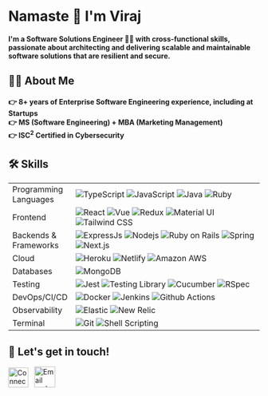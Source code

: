 # Namaste 🙏 I'm Viraj
<h4>I'm a Software Solutions Engineer 👨‍💻 with cross-functional skills, passionate about architecting and delivering scalable and maintainable software solutions that are resilient and secure.</h4>

## 👨‍💻 About Me
<h4>
  👉 8+ years of Enterprise Software Engineering experience, including at Startups
  <br>
  👉 MS (Software Engineering) + MBA (Marketing Management)
  <br>
  👉 ISC<sup>2</sup> Certified in Cybersecurity
</h4>

## 🛠️ Skills
<table>
  <tbody>
    <tr>
      <td>Programming<br>Languages</td>
      <td>
        <img alt="TypeScript" src="https://img.shields.io/badge/-TypeScript-007ACC?style=flat-square&logo=typescript&logoColor=white" />
        <img alt="JavaScript" src="https://img.shields.io/badge/JavaScript-323330?style=flat-square&logo=javascript&logoColor=F7DF1E" />
        <img alt="Java" src="https://img.shields.io/badge/Java-ED8B00?style=flat-square&logo=openjdk&logoColor=white" />
        <img alt="Ruby" src="https://img.shields.io/badge/Ruby-CC342D?style=flat-square&logo=ruby&logoColor=white" />
      </td>
    </tr>
    <tr>
      <td>Frontend</td>
      <td>
        <img alt="React" src="https://img.shields.io/badge/React-20232A?style=flat-square&logo=react&logoColor=61DAFB" />
        <img alt="Vue" src="https://img.shields.io/badge/Vue.js-35495E?style=flat-square&logo=vue.js&logoColor=61DAFB" />
        <img alt="Redux" src="https://img.shields.io/badge/-Redux-764ABC?style=flat-square&logo=redux&logoColor=white" />
        <img alt="Material UI" src="https://img.shields.io/badge/Material--UI-0081CB?style=flat-square&logo=material-ui&logoColor=white" />
        <img alt="Tailwind CSS" src="https://img.shields.io/badge/Tailwind_CSS-38B2AC?style=flat-square&logo=tailwind-css&logoColor=white" />
      </td>
    </tr>
    <tr>
      <td>Backends &<br>Frameworks</td>
      <td>
        <img alt="ExpressJs" src="https://img.shields.io/badge/Express.js-404D59?style=flat-square&logo=Express&logoColor=white" />
        <img alt="Nodejs" src="https://img.shields.io/badge/-Nodejs-43853d?style=flat-square&logo=Node.js&logoColor=white" />
        <img alt="Ruby on Rails" src="https://img.shields.io/badge/Ruby_on_Rails-CC0000?style=flat-square&logo=ruby-on-rails&logoColor=white" />
        <img alt="Spring" src="https://img.shields.io/badge/Spring-6DB33F?style=flat-square&logo=spring&logoColor=white" />
        <img alt="Next.js" src="https://img.shields.io/badge/Next-black?style=flat-square&logo=nextdotjs&logoColor=white" />
      </td>
    </tr>
    <tr>
      <td>Cloud</td>
      <td>
        <img alt="Heroku" src="https://img.shields.io/badge/-Heroku-430098?style=flat-square&logo=heroku&logoColor=white" />
        <img alt="Netlify" src="https://img.shields.io/badge/Netlify-00C7B7?style=flat-square&logo=netlify&logoColor=white" />
        <img alt="Amazon AWS" src="https://img.shields.io/badge/Amazon_AWS-232F3E?style=flat-square&logo=amazon-aws&logoColor=white" />
      </td>
    </tr>
    <tr>
      <td>Databases</td>
      <td>
        <img alt="MongoDB" src="https://img.shields.io/badge/-MongoDB-13aa52?style=flat-square&logo=mongodb&logoColor=white" />
        <img alt="" src="https://img.shields.io/badge/PostgreSQL-316192?style=flat-square&logo=postgresql&logoColor=white" />
        <img alt="" src="https://img.shields.io/badge/MySQL-4479A1?style=flat-square&logo=mysql&logoColor=white" />
      </td>
    </tr>
    <tr>
      <td>Testing</td>
      <td>
        <img alt="Jest" src="https://img.shields.io/badge/Jest-323330?style=flat-square&logo=Jest&logoColor=white" />
        <img alt="Testing Library" src="https://img.shields.io/badge/testing%20library-323330?style=flat-square&logo=testing-library&logoColor=white" />
        <img alt="Cucumber" src="https://img.shields.io/badge/Cucumber_-_222222?style=flat-square&logo=Cucumber&logoColor=white" />
        <img alt="RSpec" src="https://img.shields.io/badge/RSpec-CC0000?style=flat-square&logo=ruby&logoColor=white" />
      </td>
    </tr>
    <tr>
      <td>DevOps/CI/CD</td>
      <td>
        <img alt="Docker" src="https://img.shields.io/badge/-Docker-46a2f1?style=flat-square&logo=docker&logoColor=white" />
        <img alt="Jenkins" src="https://img.shields.io/badge/Jenkins-D24939?style=flat-square&logo=Jenkins&logoColor=white" />
        <img alt="Github Actions" src="https://img.shields.io/badge/-Github_Actions-2088FF?style=flat-square&logo=github-actions&logoColor=white" />
      </td>
    </tr>
    <tr>
      <td>Observability</td>
      <td>
        <img alt="Elastic" src="https://img.shields.io/badge/Elastic-005571?style=flat-square&logo=Elastic&logoColor=white" />
        <img alt="New Relic" src="https://img.shields.io/badge/NewRelic-1CE783?style=flat-square&logo=New+Relic&logoColor=white" />
      </td>
    </tr>
    <tr>
      <td>Terminal</td>
      <td>
        <img alt="Git" src="https://img.shields.io/badge/-Git-F05032?style=flat-square&logo=git&logoColor=white" />
        <img alt="Shell Scripting" src="https://img.shields.io/badge/Shell_Scripting-121011?style=flat-square&logo=gnu-bash&logoColor=white" />
      </td>
    </tr>
  </tbody>
</table>

## 📧 Let's get in touch!
<a href="https://www.linkedin.com/in/virajkulkarni14/" target="_blank" rel="noopener noreferrer"><img alt="Connect with me on LinkedIn!" src="https://www.vectorlogo.zone/logos/linkedin/linkedin-icon.svg" width="40" height="40"/></a>
&nbsp;
<a href="mailto:mail@virajkulkarni.me">
  <img alt="Email me!" src="https://icon-library.com/images/email-svg-icon/email-svg-icon-27.jpg" width="42" height="42"/>
</a>

